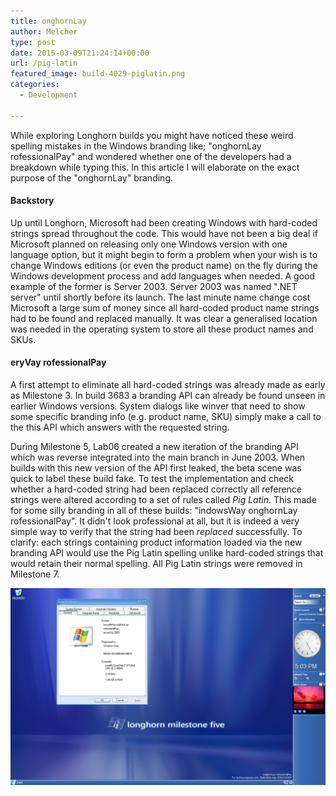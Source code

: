 ```yaml
---
title: onghornLay
author: Melcher
type: post
date: 2015-03-09T21:24:14+00:00
url: /pig-latin
featured_image: build-4029-piglatin.png
categories:
  - Development

---
```

While exploring Longhorn builds you might have noticed these weird spelling mistakes in the Windows branding  like; "onghornLay rofessionalPay" and wondered whether one of the developers had a breakdown while typing this. In this article I will elaborate on the exact purpose of the "onghornLay" branding.

#### Backstory

Up until Longhorn, Microsoft had been creating Windows with hard-coded strings spread throughout the code. This would have not been a big deal if Microsoft planned on releasing only one Windows version with one language option, but it might begin to form a problem when your wish is to change Windows editions (or even the product name) on the fly during the Windows development process and add languages when needed. A good example of the former is Server 2003. Server 2003 was named ".NET server" until shortly before its launch. The last minute name change cost Microsoft a large sum of money since all hard-coded product name strings had to be found and replaced manually. It was clear a generalised location was needed in the operating system to store all these product names and SKUs.

#### eryVay rofessionalPay

A first attempt to eliminate all hard-coded strings was already made as early as Milestone 3. In build 3683 a branding API can already be found unseen in earlier Windows versions. System dialogs like winver that need to show some specific branding info (e.g. product name, SKU) simply make a call to the this API which answers with the requested string.

During Milestone 5, Lab06 created a new iteration of the branding API which was reverse integrated into the main branch in June 2003. When builds with this new version of the API first leaked, the beta scene was quick to label these build fake. To test the implementation and check whether a hard-coded string had been replaced correctly all reference strings were altered according to a set of rules called _Pig Latin_. This made for some silly branding in all of these builds: "indowsWay onghornLay rofessionalPay". It didn't look professional at all, but it is indeed a very simple way to verify that the string had been _replaced_ successfully. To clarify: each strings containing product information loaded via the new branding API would use the Pig Latin spelling unlike hard-coded strings that would retain their normal spelling. All Pig Latin strings were removed in Milestone 7.

![](build-4029-piglatin.png)